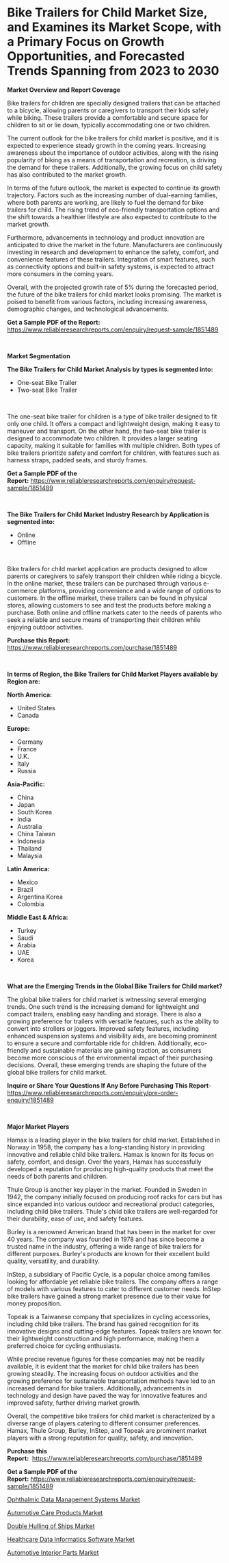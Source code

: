 <p><h1>Bike Trailers for Child Market Size, and Examines its Market Scope, with a Primary Focus on Growth Opportunities, and Forecasted Trends Spanning from 2023 to 2030</h1></p><p><strong>Market Overview and Report Coverage</strong></p>
<p><p>Bike trailers for children are specially designed trailers that can be attached to a bicycle, allowing parents or caregivers to transport their kids safely while biking. These trailers provide a comfortable and secure space for children to sit or lie down, typically accommodating one or two children.</p><p>The current outlook for the bike trailers for child market is positive, and it is expected to experience steady growth in the coming years. Increasing awareness about the importance of outdoor activities, along with the rising popularity of biking as a means of transportation and recreation, is driving the demand for these trailers. Additionally, the growing focus on child safety has also contributed to the market growth.</p><p>In terms of the future outlook, the market is expected to continue its growth trajectory. Factors such as the increasing number of dual-earning families, where both parents are working, are likely to fuel the demand for bike trailers for child. The rising trend of eco-friendly transportation options and the shift towards a healthier lifestyle are also expected to contribute to the market growth.</p><p>Furthermore, advancements in technology and product innovation are anticipated to drive the market in the future. Manufacturers are continuously investing in research and development to enhance the safety, comfort, and convenience features of these trailers. Integration of smart features, such as connectivity options and built-in safety systems, is expected to attract more consumers in the coming years.</p><p>Overall, with the projected growth rate of 5% during the forecasted period, the future of the bike trailers for child market looks promising. The market is poised to benefit from various factors, including increasing awareness, demographic changes, and technological advancements.</p></p>
<p><strong>Get a Sample PDF of the Report:</strong> <a href="https://www.reliableresearchreports.com/enquiry/request-sample/1851489">https://www.reliableresearchreports.com/enquiry/request-sample/1851489</a></p>
<p>&nbsp;</p>
<p><strong>Market Segmentation</strong></p>
<p><strong>The Bike Trailers for Child Market Analysis by types is segmented into:</strong></p>
<p><ul><li>One-seat Bike Trailer</li><li>Two-seat Bike Trailer</li></ul></p>
<p>&nbsp;</p>
<p><p>The one-seat bike trailer for children is a type of bike trailer designed to fit only one child. It offers a compact and lightweight design, making it easy to maneuver and transport. On the other hand, the two-seat bike trailer is designed to accommodate two children. It provides a larger seating capacity, making it suitable for families with multiple children. Both types of bike trailers prioritize safety and comfort for children, with features such as harness straps, padded seats, and sturdy frames.</p></p>
<p><strong>Get a Sample PDF of the Report:</strong>&nbsp;<a href="https://www.reliableresearchreports.com/enquiry/request-sample/1851489">https://www.reliableresearchreports.com/enquiry/request-sample/1851489</a></p>
<p>&nbsp;</p>
<p><strong>The Bike Trailers for Child Market Industry Research by Application is segmented into:</strong></p>
<p><ul><li>Online</li><li>Offline</li></ul></p>
<p>&nbsp;</p>
<p><p>Bike trailers for child market application are products designed to allow parents or caregivers to safely transport their children while riding a bicycle. In the online market, these trailers can be purchased through various e-commerce platforms, providing convenience and a wide range of options to customers. In the offline market, these trailers can be found in physical stores, allowing customers to see and test the products before making a purchase. Both online and offline markets cater to the needs of parents who seek a reliable and secure means of transporting their children while enjoying outdoor activities.</p></p>
<p><strong>Purchase this Report:</strong>&nbsp; <a href="https://www.reliableresearchreports.com/purchase/1851489">https://www.reliableresearchreports.com/purchase/1851489</a></p>
<p>&nbsp;</p>
<p><strong>In terms of Region, the Bike Trailers for Child Market Players available by Region are:</strong></p>
<p>
    <p> <strong> North America: </strong>
        <ul>
            <li>United States</li>
            <li>Canada</li>
        </ul>
        </p> 
    <p> <strong> Europe: </strong>
        <ul>
            <li>Germany</li>
            <li>France</li>
            <li>U.K.</li>
            <li>Italy</li>
            <li>Russia</li>
        </ul>
        </p> 
    <p> <strong> Asia-Pacific: </strong>
        <ul>
            <li>China</li>
            <li>Japan</li>
            <li>South Korea</li>
            <li>India</li>
            <li>Australia</li>
            <li>China Taiwan</li>
            <li>Indonesia</li>
            <li>Thailand</li>
            <li>Malaysia</li>
        </ul>
        </p> 
    <p> <strong> Latin America: </strong>
        <ul>
            <li>Mexico</li>
            <li>Brazil</li>
            <li>Argentina Korea</li>
            <li>Colombia</li>
        </ul>
        </p> 
    <p> <strong> Middle East & Africa: </strong>
        <ul>
            <li>Turkey</li>
            <li>Saudi</li>
            <li>Arabia</li>
            <li>UAE</li>
            <li>Korea</li>
        </ul>
    </p>
    </p>
<p>&nbsp;</p>
<p><strong>What are the Emerging Trends in the Global Bike Trailers for Child market?</strong></p>
<p><p>The global bike trailers for child market is witnessing several emerging trends. One such trend is the increasing demand for lightweight and compact trailers, enabling easy handling and storage. There is also a growing preference for trailers with versatile features, such as the ability to convert into strollers or joggers. Improved safety features, including enhanced suspension systems and visibility aids, are becoming prominent to ensure a secure and comfortable ride for children. Additionally, eco-friendly and sustainable materials are gaining traction, as consumers become more conscious of the environmental impact of their purchasing decisions. Overall, these emerging trends are shaping the future of the global bike trailers for child market.</p></p>
<p><strong>Inquire or Share Your Questions If Any Before Purchasing This Report</strong>- <a href="https://www.reliableresearchreports.com/enquiry/pre-order-enquiry/1851489">https://www.reliableresearchreports.com/enquiry/pre-order-enquiry/1851489</a></p>
<p>&nbsp;</p>
<p><strong>Major Market Players</strong></p>
<p><p>Hamax is a leading player in the bike trailers for child market. Established in Norway in 1958, the company has a long-standing history in providing innovative and reliable child bike trailers. Hamax is known for its focus on safety, comfort, and design. Over the years, Hamax has successfully developed a reputation for producing high-quality products that meet the needs of both parents and children.</p><p>Thule Group is another key player in the market. Founded in Sweden in 1942, the company initially focused on producing roof racks for cars but has since expanded into various outdoor and recreational product categories, including child bike trailers. Thule's child bike trailers are well-regarded for their durability, ease of use, and safety features.</p><p>Burley is a renowned American brand that has been in the market for over 40 years. The company was founded in 1978 and has since become a trusted name in the industry, offering a wide range of bike trailers for different purposes. Burley's products are known for their excellent build quality, versatility, and durability.</p><p>InStep, a subsidiary of Pacific Cycle, is a popular choice among families looking for affordable yet reliable bike trailers. The company offers a range of models with various features to cater to different customer needs. InStep bike trailers have gained a strong market presence due to their value for money proposition.</p><p>Topeak is a Taiwanese company that specializes in cycling accessories, including child bike trailers. The brand has gained recognition for its innovative designs and cutting-edge features. Topeak trailers are known for their lightweight construction and high performance, making them a preferred choice for cycling enthusiasts.</p><p>While precise revenue figures for these companies may not be readily available, it is evident that the market for child bike trailers has been growing steadily. The increasing focus on outdoor activities and the growing preference for sustainable transportation methods have led to an increased demand for bike trailers. Additionally, advancements in technology and design have paved the way for innovative features and improved safety, further driving market growth.</p><p>Overall, the competitive bike trailers for child market is characterized by a diverse range of players catering to different consumer preferences. Hamax, Thule Group, Burley, InStep, and Topeak are prominent market players with a strong reputation for quality, safety, and innovation.</p></p>
<p><strong>Purchase this Report:</strong>&nbsp;&nbsp;<a href="https://www.reliableresearchreports.com/purchase/1851489">https://www.reliableresearchreports.com/purchase/1851489</a></p>
<p></p>
<p><strong>Get a Sample PDF of the Report:</strong>&nbsp;<a href="https://www.reliableresearchreports.com/enquiry/request-sample/1851489">https://www.reliableresearchreports.com/enquiry/request-sample/1851489</a></p>
<p><p><a href="https://github.com/ChiragRP21/Market-Research-Report-List-1/blob/main/ophthalmic-data-management-systems-market.md">Ophthalmic Data Management Systems Market</a></p><p><a href="https://www.linkedin.com/pulse/decoding-automotive-care-products-market-deep-dive-latest-te0gc/">Automotive Care Products Market</a></p><p><a href="https://medium.com/@donaldortega4f/double-hulling-of-ships-market-the-key-to-successful-business-strategy-forecast-till-2030-07a0dd92cb27">Double Hulling of Ships Market</a></p><p><a href="https://github.com/Chiragrp22/Market-Research-Report-List-1/blob/main/healthcare-data-informatics-software-market.md">Healthcare Data Informatics Software Market</a></p><p><a href="https://www.linkedin.com/pulse/automotive-interior-parts-market-challenges-opportunities-24y8c/">Automotive Interior Parts Market</a></p></p>